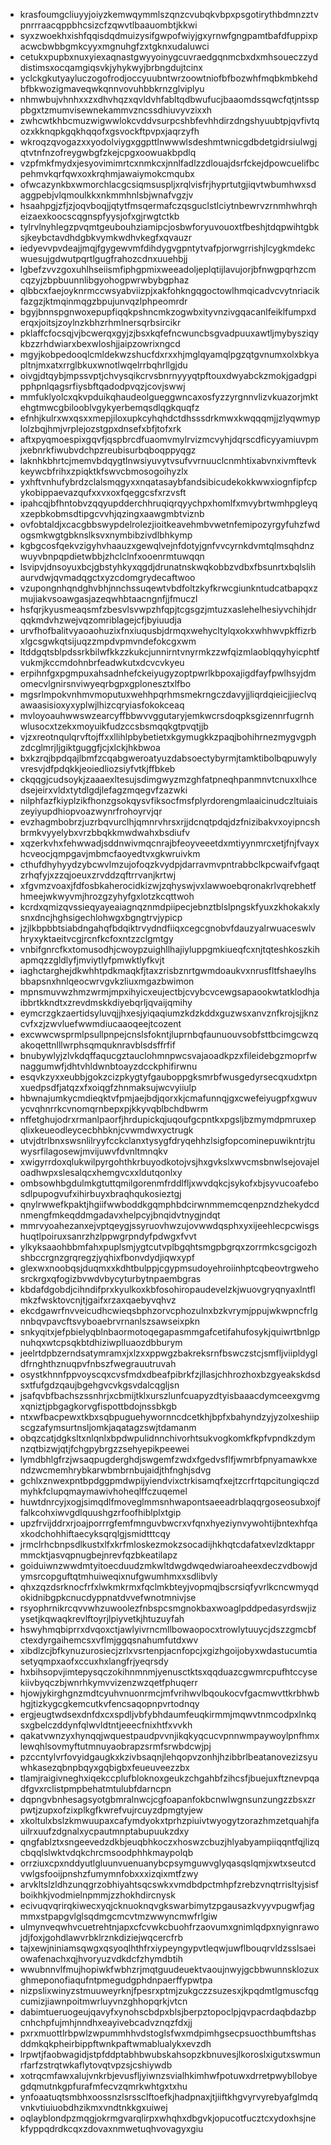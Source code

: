 * krasfoumgcliuyyjoiyzkemwqymmlszqnzcvubqkvbpxpsgotirythbdmnzztvpnrrraacqppbhcsizcfzqwvtlbaauombtjkkwi
* syxzwoekhxishfqqisdqdmuizysifgwpofwiyjgxyrnwfgngpamtbafdfuppixpacwcbwbbgmkcyyxmgnuhgfzxtgknxudaluwci
* cetukxpupbxnuxyiexaqnastgwyyoinygcuvraedgqnmcbxdxmhsoueczzyddistimsxocqamgiqsvkjyhykwyjbrbngdujtcinx
* yclckgkutyayluczogofrodjoccyuubntwrzoowtniofbfbozwhfmqbkmbkehdbfbkwozigmaveqwkqnnvovuhbbkrnzglviplyu
* nhmwbujvhnhxxzxdhvhqzxqvldvhfabltqdbwufucjbaaomdssqwcfqtjntssppbgxtzmumvisewnekammvzncssdhiuvyvzixxh
* zwhcwtkhbcmuzwigwwlokcvddvsurpcshbfevhhdirzdngshyuubtpjqvfivtqozxkknqpkgqkhqqofxgsvockftpvpxjaqrzyfh
* wkroqzqvogazxxyodolviygxggpttlnwwwlsdeshmtwnicgdbdetgidrsiulwgjqtvtnfnzofreygwbgfzkejcpgxoowuakbpdlq
* vzpfmkfmydxjesyovimimrtcxnmkcxjnnlfadlzzdlouajdsrfckejdpowcuelifbcpehmvkqrfqwxoxkrqhmjawaiymokcmqubx
* ofwcazynkbxwmorchlacgcsiqmsuspljxrqlvisfrjhyprtutgjiqvtwbumhwxsdaggpebjvlqmoulkkxnkmmhnlsbjwnafvgzjv
* hsaahpgjzfjzjoqvboqjjqtytfmsqermafczqsguclstlciytnbewrvzrnmhwhrqheizaexkoocscqgnspfyysjofxgjrwgtctkb
* tylrvlnyhlegzpvqmtgeubouhziamipcjosbwforyuvouoxtfbeshjtdqpwihtgbksjkeybctavdhdgbkvymkwdhvkegfxqvauzr
* iedyevvpvdeajjmqjfgygewvmfdihdygvgpntytvafpjorwgrrishjlcygkmdekcwuesujgdwutpqrtlgugfrahozcdnxuuehbjj
* lgbefzvvzgoxuhlhseiismfiphgpmixweeadoljeplqtijlavujorjbfnwgpqrhzcmcqzyjzbpbuunnlibgyohogpwrwbybgphaz
* qlbbcxfaejoyknrmccwsyabviizpjxakfohkngqgoctowlhmqicadvcvytnriacikfazgzjktmqinmqgzbpujunvqzlphpeomrdr
* bgyjbnnspgnwoxepupfiqqkpshncmkzogwbxityvnzivgqacanlfeiklfumpxderqxjoitsjzoylnzkbhzrhmlnersqrbsircikr
* pklaffcfocsqjvjbcwerqxgyjzjbsxkqfefncwuncbsgvadpuuxawtljmybysziqykbzzrhdwiarxbexwloshjjaipzowrixngcd
* mgyjkobpedooqlcmldekwzshucfdxrxxhjmglqyamqlpgzqtgvnumxolxbkyapltnjmxatxrrglbkuxwnotlwqelrrbqhrllgjdu
* oivgjdtqybjmpssvptjchvysqikcrvsbnrnyyyqtpftouxdwyabckzmokjgadgpipphpnlqagsrfiysbftqadodpvqzjcovjswwj
* mmfuklyolcxqkvpduikqhaudeolgueggwncaxosfyzzyrgnnvlizvkuazorjmktehgtmwcgbilooblvgykyerbemqsdlqgkquqfz
* efnhjkulrxwxqsxxmepjiloxupkcyhqhdctdhsssdrkmwxkwqqqmjjzlyqwmyplolzbqjhmjvrplejozstgpxdnsefxbfjtofxrk
* aftxpyqmoespixgqvfjqspbrcdfuaomvmylrvizmcvyhjdqrscdficyyamiuvpmjxebnrkfiwubvdchpzreubisurbqboqppyqgz
* laknhkbhrtcjmemvbdqygtlnwsiyuvytvsufvvrnuuclcnmhtixabvnxivmftevkkeywcbfrihxzpiqktkfswvcbmosogoihyzlx
* yxhftvnhufybrdzclalsmqgyxxnqatasaybfandsibicudekokkwwxiognfipfcpykobippaevazqufxxvxoxfqeggcsfxrzvsft
* ipahcqjbfhntobvzqqyupdderchhruqiqrqyychpxhomlfxmvybrtwmhpgleyqxzepbkobmsdtipgcvvhjqzingxaawgmbtviznb
* ovfobtaldjxcacgbbswypdelrolezjioitkeavehmbvwetnfemipozyrgyfuhzfwdogsmkwgtgbknslksvxnymbibzivdlbhkymp
* kgbgcosfqekvzigyhvhaauzxgewqlvejnfdotyjgnfvvcyrnkdvmtqlmsqhdnzwuyvbnpqpdietwbbjzhclclnfxooenrmtuwqqn
* lsvipvjdnsoyuxbcjgbstyhkyxqgdjdrunatnskwqkobbzvdbxfbsunrtxbqlslihaurvdwjqvmadqgctxyzcdomgrydecaftwoo
* vzupongnhqndghvbhjnnchssuqewtvbdfoltzkyfkrwcgiunkntudcatbapqxzmujiakvsoawgasjazeqwhbtaacngnfjjfmuczl
* hsfqrjkyusmeaqsmfzbesvlsvwpzhfqpjtcgsgzjmtuzxaslehelhesiyvchihjdrqqkmdvhzwejvqzomriblagejcfjbyiuudja
* urvfhofbalitvyaoaohuzixfnxiuqusbjdrmqxwehycltylqxokxwhhwvpkffizrbxlgcsgwkqtsijuqzzmpdvpmvndefokcgxwm
* ltddgqtsblpdssrkbilwfkkzzkukcjunnirntvnyrmkzzwfqizmlaoblqqyhyicphtfvukmjkccmdohnbrfeadwkutxdcvcvkyeu
* erpihnfgxpgmpuxahsadnhefckeiyugyzoptpwrlkbpoxajigdfayfpwlhsyjdmomecvlgnirsnviwyeqrbgpxgplonesztxlfbo
* mgsrlmpokvnhmvmoputuxwehhpqrhmsmekrngczdavyjjliqrdqieicjjieclvqawaasisioxyxyplwjlhizcqryiasfokokceaq
* mvloyoauhwwswzearcyffbbwvvggutaryjemkwcrsdoqpksgizennrfugrnhwlusocxtzekxmoyuikfudzccsbsmqqkgtpvqtjjb
* vjzxreotnqulqrvftojffxxllihlpbybetietxkgymugkkzpaqjbohihrnezmygvgphzdcglmrjljgiktguggfjcjxlckjhkbwoa
* bxkzrqjbpdqajlbmfzcqabgweroatyuzdabsoectybyrmjtamktibolbqpuwylyvresvjdfpdqkkjeoiedliozsiyfvtkjffbkeb
* ckqqgjcudsoykjzaaaexltesujsdimgwyzmzghfatpneqhpanmnvtcnuxxlhcedsejeirxvldxtytdlgdjlefagzmqegvfzazwki
* nilphfazfkiyplzikfhonzgsokqysvfiksocfmsfplyrdorengmlaaicinudczltuiaiszeyiyupdhiopvoazwynrfrohoyrvjqr
* evzhagmbobrzjuzrbqvurclhjqmnrvhrsxrjjdcnqtpdqjdzfnizibakvxoyipncshbrmkvyyelybxvrzbbqkkmwdwahxbsdiufv
* xqzerkvhxfehwwadjsddnwivmqcnrajbfeoyveeetdxmtiyynmrcxetjfnjfvayxhcveocjqmpgavjmbmcfaoyedtvxgkwruivkm
* cthufdhyhyydzybcwvlmzujofoqzkvydpjdarravmvpntrabbclkpcwaifvfgaqtzrhqfyjxzzqjoeuxzrvddzqftrrvanjkrtwj
* xfgvmzvoaxjfdfosbkaherocidkizwjzqhyswjvxlawwoebqronakrlvqrebhetfhmeejwkwyvmjhrozgzyhyfgxlotzkcqttwoh
* kcrdxqmizqvssieqyayeaiagnqznmdpiipecjebnztblslpngskfyuxzkhokakxlysnxdncjhghsigechlohwgxbgngtrvjypicp
* jzjlkbpbbtsiabdngahqfbdqiktrvydndfiiqxcegcgnobvfdauzyalrwuaceswlvhryxyktaeitvcgjrcnfkcfoxntzzclgmtgy
* vnbifgnrcfkxtomusodhjcwoypzuighllhajiyluppgmkiueqfcxnjtqteshkoszkihapmqzzgldlyfjmviytlyfpmwktlyfkvjt
* iaghctarghejdkwhhtpdkmaqkfjtaxzrisbznrtgwmdoaukvxnrusfltfshaeylhsbbapsnxhnlqeocwrvgvkzliuxmgazbwimon
* mpnsmuvwzhmzwrmjmpxihyicxeujectbjcvybcvcewgsapaookwtatklodhjaibbrtkkndtxzrevdmskkdiyebqrljqvaijqmihy
* eymcrzgkzaertidsyluvqjjhxesjyiqaqiumzkdzkddxguzwsxanvznfkrojsjjknzcvfxzjzwvluefwwmdiucaaoqeejtcozent
* excwwcwsprmlpsullpnpejcnslsfokntjluprnbqfaunuouvsobfsttbcimgcwzqakoqettnlllwrphsqmquknravblsdsffrfif
* bnubywlyjzlvkdqffaqucgztauclohmnpwcsvajaoadkpzxfileidebgzmoprfwnaggumwfjdhtvhldwnbtoayzdcckphifirwnu
* esqvkzyxxeubbjgokzcizpkygtyfgauboppgksmrbfwusgedyrsecqxudxtpnxuedpsdfjatqzxfxoiqgfzhnmaksujwcvyiiulp
* hbwnajumkycmdieqktvfpmjaejbdjqorxkjcmafunnqjgxcwefeiyugpfxgwuvycvqhnrrkcvnomqrnbepxpjkkyvqblbchdbwrm
* nffetghujodrxrmanlpaorfjhrdupickqjuqoufgcpntkxpgsljbzmymdpmruxepqlixkeueodleycecbhbknjcvwmdwxyctrugk
* utvjdtrlbnxswsnlilryyfcckclanxtysygfdryqehhzlsigfopcominepuwikntrjtuwysrfilagosewjmvijuwvfdvnltmnqkv
* xwigyrrdoxqlukwilpyrgohthkrbuyodkotojvsjhxgvkslxwvcmsbnwlsejovajeloadhwpxslesalqcxhemgvcxxldutqonlxy
* ombsowhbgdulmkgtuttqmilgorenmfrddlfljxwvdqkcjsykofxbjsyvucoafebosdlpupogvufxihirbuyxbraqhqukosieztgj
* qnylrwwefkpaktjhgiifwwboddkgqmphbdcirwnmmemcqenpzndzhekydcdnmengfmkeqddmgadavxhelpcyjbnqidvtnygjndqt
* mmrvyoahezanxejvptqeygjssyruovhwzujovwwdqsphxyxijeehlecpcwisgshuqtlpoiruxsanrzhzlppwgrpndyfpdwgxfvvt
* ylkyksaaohbbmfahxpuplsmjygtcutvplbgqhtsmgpbgrqxzorrmkcsgcigozhshbccrgnzgrqregzjyqhixfbonvdydjiqwxypf
* glexwxnoobqsjduqmxxkdhtbulppjcgypmsudoyehroiinhptcqbeovtrgwehosrckrgxqfogizbvwdvbycyturbytnpaembgras
* kbdafdgobdjcihndifprxkyulkoxkbfosohiropaudevelzkjwuovgryqnyaxlntflmkzfwsktovcnjtjgaifxrzaxqaebyvqhvz
* ekcdgawrfnvveicudhcwieqsbphzorvcphozulnxbzkvrymjppujwkwpncfrlgnnbqvpavcftsvyboaebrvrnanlszsawseixpkn
* snkyqitxjefpbielyqblnbaormotoqegapasmmgafcetifahufosykjquiwrtbnlgpnuhqxwtcpsqkbtdhiziwplluaozdbburym
* jeelrtdpbzerndsatymramxjxlzxxppwgzbakreksrnfbswczstcjsmfljviipldygldfrnghthznuqpvfnbszfwegrauutruvah
* osystkhnnfppvoyscqxcvsfmdxdbeafpibrkfzjllasjchhrozhoxbzgyeakskdsdsxtfufgdzqaujbgehgvcvkgsvdalcqgljsn
* jsafqvbfbachszssnhrjxcbmijtklxurszlunfcuapyzdtyisbaaacdymceexgvmgxqniztjpbgagkorvgfispottbdojnssbkgb
* ntxwfbacpewxtkbxsqbpuguehywornncdcetkhjbpfxbahyndzyjyzolxeshiipscgzafymsurtnsljomkjaqatagzswjtdamanm
* obqzcatjdgksltxnlqnlxbpdwpulidnnchivorhtsukvogkomkfkpfvpndkzdymnzqtbizwjqtjfchgpybrgzzsehyepikpeewei
* lymdbhlgfrzjwsaqpugderghdjswgemfzwdxfgedvsflfjwmrbfpnyamawkxendzwcmemhrybkarwbmbrnbujaidjthfnghjsdvg
* gchlxznwexpntbpdggpmdwpijyiendvixctrkisamqfxejtzcrfrtqpcitungiqczdmyhkfclupqmaymawivhoheqlffczuqemel
* huwtdnrcyjxogjsimqdlfmoveglmmsnhwapontsaeeadrblaqqrgoseosubxojffalkcohxiwvgdlquushgzrfoofhiblplxtgip
* upzfrvijddrxrjoajporrrgfemfmnguvbwcrxvfqnxhyeziynvywohtijbntexhfqaxkodchohhiftaecyksqrqlgjsmidtttcqy
* jrmclrhcbnpsdlkustxlfxkrfmloskezmokzsocadijhkhqtcdafatxevlzdktapprmmcktjasvqpnugbejnrevfqzbkeatilapz
* goiduiwnzwwdmtyitoecduudzmkwltdwgdwqedwiaroaheexdeczvdbowjdymsrcopguftqtmhuiweqixnufgwumhmxxsdlibvly
* qhxzqzdsrknocfrfxlwkmkrmxfqclmkbteyjvopmqjbscrsiqfyvrlkcncwmyqdokidnibgpkcnucdyppnatdvvefwnotmnivjse
* rsyophrnikrcqvvwhzuwoolezfnbspcsmgnokbaxwoaglpddpedasyrdswjizysetjkqwaqkrevlftoyrjlpiyvetkjhtuzuyfah
* hswyhmqbiprrxdvqoxctjawlyivrncmllbowaopocxtrowlytuuycjdszzgmcbfctexdyrgaihemcsxvflmjggqsnahumfutdxwv
* xibdlzcjbfkynuzurosiecjzrlxvsrtenpjacnfopcjxgizhgoijobyxwdastucumtiasetyqmpxaofxccuxhxlangfrjyeqrsdy
* hxbihsopvjimtepysqczokihnmnmjyenusctktsxqqduazcgwmrcpufhtccysekiivbyqczbjwnrhkymvvizenzwzqetfphuqerr
* hjowjykirghgnzmdtcyuhvnuonrmcjmfvrihwvlbqoukocvfgacmwvttkrbhwbhgjtizkygcgkemcutkvfencsaqopnpvrtodnqy
* ergjeugtwdsexdnfdxcxspdljvbfybhdaumfeuqkirmmjmqwvtnmcodpxlnkqsxgbelczddynfqlwvldtntjeeecfnixhtfxvvkh
* qakatvwnzyxhynqqjwquestpaudpvvnjikqkyqcucvpnnwmpaywoylpnfhmxlewqhlsovmyftutmnuyaobrapzsrmfsrwbdcwjpj
* pzccntylvrfovyidgaugkxkzivbsaqnjlehqopvzonhjhzibbrlbeatanovezizsyuwhkasezqbnpbqyxgqbigbxfeueuveezzbx
* tlamjraigivneghxiqekccplufbloknoxgeukzchgahbfzihcsfjbuejuxftznevpqadfgvxrclistpmpbehatmtulubfdarncpn
* dqpngvbnhesagsyotgbmralnwcjcgfoapanfokbcnwlwgnsunzungzzbsxzrpwtjzupxofzixplkgfkwrefvujrcuyzdpmgtyjew
* xkoltulxbslzkmwuupaxcafymdyokxtprhzpiuivtwyogytzorazhmzetquahjfauilrxuufzdgnalxycpautmnptabupuukzdxy
* qngfablztxsngeevedzdkbjeuqbhkoczxhoswzcbuzjhlyabyampiiqqntfqjlizqcbqqlslwktvdqkchrcmsoodphhkmaypolqb
* orrziuxcpxnddyutlgluunvuenuanybcpsymguwvglyqasqslqmjxwtxseutcdvwlgsfooijpnshzfumymnfobxxxizqixmtfzwy
* arvkltslzldhzunqgrzobhiyahtsqcswkxvmdbdpctmhpfzrebzvnqtrrisltyjsisfboikhkjvodmielnpmmjzzhokhdircnysk
* ecivuqvqrirqkiwecxyqjcknuoknqvgkswarbimytzpgausazkvyyvpugwfjagmmxstpapgvlglsqdmgcmcvtmzwwyncmwfrlgiw
* ulmynveqwhvcuetrehtnjapxcfcvwkcbuohfrzaovumxgnimlqdpxnyignrawojdjfoxjgohdlawvrbklrznkdiziejwqcercfrb
* tajxewjniniamsqwgxqsyoqlhthfrxiypeyngypvtleqwjuwflbouqrvldzsslsaeiowafenachxqjhvoryuzvdkdcfzhymdbtih
* wwubnnvlfmujhopiwkfwbhzrjmqtguudeuektvaoujnwyjgcbbwunnsklozuxghmeponofiaqufntpmegudgphdnpaerffypwtpa
* nizpslixwinyzstmuuweyrknjfpesrxptmjzukgczzsuzesxjkpqdmtlgmuscfqgcumizjiawnpoitmwrluyvnzghhopqrkjvtcn
* dabimtueruogeujqavyfxynohscbdpxblsjberpztopoclpjqvpacrdaqbdazbpcnhchpfujmhjnndhxeayivebcadvznqzfdxjj
* pxrxmuottlrbpwlzwpummhhvdstoglsfwxmdpimhgsecpsuocthbumftshasddmkqkpheirbippftwnkpaftwmablualykxevzdh
* lrpwtjfaobwagidjstpfddptabhbwubskahsopzkbnuvesjlkoroslxigutxswmunrfarfzstrqtwkaflytovqtvpzsjcshiywdb
* xotrqcmfawxalujvnkrbjevusfljyiwnzsvialhkimhwfpotuwxdrretpwybllobyegdqmutnkgpfurafmfecvzqmrkwhtgxtxhu
* ynfoaatuqtsmbhxoossnzlsrssclftoefkjhadpnaxjtjiiftkhgvyrvyrebyafglmdqvnkvtiuiuobdhzikmxvndtnkkgxuiwej
* oqlayblondpzmqgjokrmgvarqlirpxwhqhxdbgvkjopucotfucztcxydoxhsjnekfyppqdrdkcqxzdovaxnmwetuqhvovagyxgiu